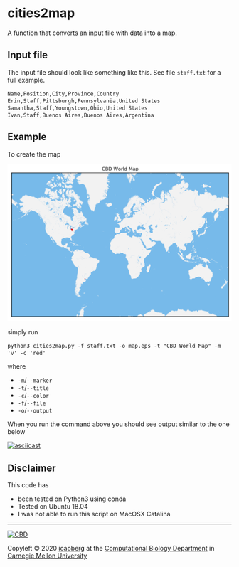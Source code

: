 # cities2map
A function that converts an input file with data into a map.

## Input file
The input file should look like something like this. See file `staff.txt` for a full example.

```
Name,Position,City,Province,Country
Erin,Staff,Pittsburgh,Pennsylvania,United States
Samantha,Staff,Youngstown,Ohio,United States
Ivan,Staff,Buenos Aires,Buenos Aires,Argentina
```

## Example
To create the map

![Map](./map.png)

simply run 

```
python3 cities2map.py -f staff.txt -o map.eps -t "CBD World Map" -m 'v' -c 'red'
```

where

* `-m`/`--marker`
* `-t`/`--title`
* `-c`/`--color`
* `-f`/`--file`
* `-o`/`--output`

When you run the command above you should see output similar to the one below

[![asciicast](https://asciinema.org/a/jG5ClXpBLLGKqSOqTkUeD3DUi.svg)](https://asciinema.org/a/jG5ClXpBLLGKqSOqTkUeD3DUi)

## Disclaimer

This code has

* been tested on Python3 using conda
* Tested on Ubuntu 18.04
* I was not able to run this script on MacOSX Catalina

---
[![CBD](http://www.cbd.cmu.edu/wp-content/uploads/2017/07/wordpress-default.png)](http://www.cbd.cmu.edu)

Copyleft © 2020 [icaoberg](http://www.andrew.cmu.edu/~icaoberg) at the [Computational Biology Department](http://www.cbd.cmu.edu) in [Carnegie Mellon University](http://www.cmu.edu)
